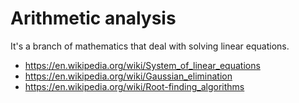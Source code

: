 # Arithmetic analysis

It's a branch of mathematics that deal with solving linear equations.

* <https://en.wikipedia.org/wiki/System_of_linear_equations>
* <https://en.wikipedia.org/wiki/Gaussian_elimination>
* <https://en.wikipedia.org/wiki/Root-finding_algorithms>
